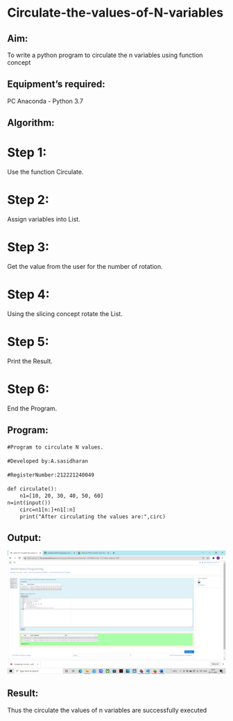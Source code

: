 # Circulate-the-values-of-N-variables
## Aim:
To write a python program to circulate the n variables using function concept
## Equipment’s required:
PC
Anaconda - Python 3.7
## Algorithm: 
# Step 1:
Use the function Circulate.

# Step 2:
Assign variables into List.

# Step 3:
Get the value from the user for the number of rotation.

# Step 4:
Using the slicing concept rotate the List.

# Step 5:
Print the Result.

# Step 6:
End the Program.
## Program:
~~~
#Program to circulate N values.

#Developed by:A.sasidharan 

#RegisterNumber:212221240049

def circulate():
    n1=[10, 20, 30, 40, 50, 60]
n=int(input())
    circ=n1[n:]+n1[:n]
    print("After circulating the values are:",circ)
~~~
## Output:
![output](https://github.com/sasidharan403/Circulate-the-values-of-N-variables/blob/main/circ%20output.png?raw=true)

## Result:
Thus the circulate the values of n variables are successfully executed

